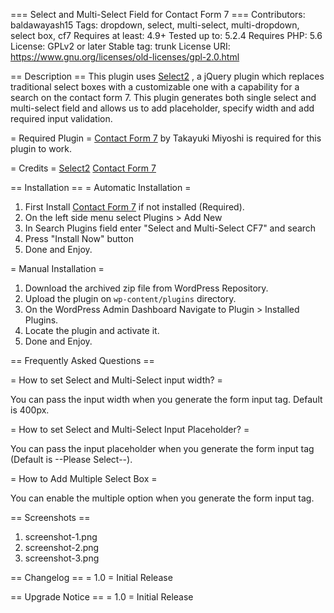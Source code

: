 === Select and Multi-Select Field for Contact Form 7 ===
Contributors: baldawayash15
Tags: dropdown, select, multi-select, multi-dropdown, select box, cf7
Requires at least: 4.9+
Tested up to: 5.2.4
Requires PHP: 5.6
License: GPLv2 or later
Stable tag: trunk
License URI: https://www.gnu.org/licenses/old-licenses/gpl-2.0.html

== Description ==
This plugin uses [Select2](https://select2.org) , a jQuery plugin which replaces traditional select boxes with a customizable one with a capability for a search on the contact form 7. 
This plugin generates both single select and multi-select field and allows us to add placeholder, specify width and add required input validation.

= Required Plugin =
[Contact Form 7](https://wordpress.org/plugins/contact-form-7/) by Takayuki Miyoshi is required for this plugin to work.

= Credits =
[Select2](https://select2.org)
[Contact Form 7](https://wordpress.org/plugins/contact-form-7/)

== Installation ==
= Automatic Installation =
1. First Install [Contact Form 7](https://wordpress.org/plugins/contact-form-7/) if not installed (Required).
2. On the left side menu select Plugins > Add New
3. In Search Plugins field enter "Select and Multi-Select CF7" and search
4. Press "Install Now" button
5. Done and Enjoy.

= Manual Installation = 
1. Download the archived zip file from WordPress Repository.
2. Upload the plugin on `wp-content/plugins` directory.
3. On the WordPress Admin Dashboard Navigate to Plugin > Installed Plugins.
4. Locate the plugin and activate it.
5. Done and Enjoy.

== Frequently Asked Questions ==

= How to set Select and Multi-Select input width? =

You can pass the input width when you generate the form input tag. Default is 400px.

= How to set Select and Multi-Select Input Placeholder? =

You can pass the input placeholder when you generate the form input tag (Default is --Please Select--).

= How to Add Multiple Select Box =
 
You can enable the multiple option when you generate the form input tag.

== Screenshots ==

1. screenshot-1.png
1. screenshot-2.png
1. screenshot-3.png

== Changelog ==
= 1.0 = 
Initial Release

== Upgrade Notice ==
= 1.0 =
Initial Release
